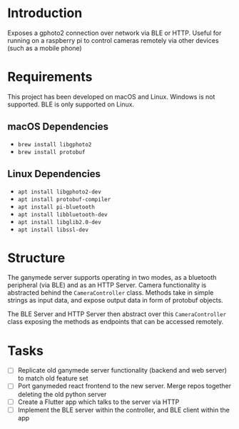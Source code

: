 # Introduction

Exposes a gphoto2 connection over network via BLE or HTTP. Useful for running on a raspberry pi to control 
cameras remotely via other devices (such as a mobile phone)

# Requirements

This project has been developed on macOS and Linux. Windows is not supported. BLE is only supported on Linux.

## macOS Dependencies

- `brew install libgphoto2`
- `brew install protobuf`

## Linux Dependencies
- `apt install libgphoto2-dev`
- `apt install protobuf-compiler`
- `apt install pi-bluetooth`
- `apt install libbluetooth-dev`
- `apt install libglib2.0-dev`
- `apt install libssl-dev`

# Structure 

The ganymede server supports operating in two modes, as a bluetooth peripheral (via BLE) and as an HTTP Server. 
Camera functionality is abstracted behind the `CameraController` class. Methods take in simple strings as input data, 
and expose output data in form of protobuf objects.

The BLE Server and HTTP Server then abstract over this `CameraController` class exposing the methods as endpoints that can 
be accessed remotely.

# Tasks

- [ ] Replicate old ganymede server functionality (backend and web server) to match old feature set
- [ ] Port ganymeded react frontend to the new server. Merge repos together deleting the old python server
- [ ] Create a Flutter app which talks to the server via HTTP
- [ ] Implement the BLE server within the controller, and BLE client within the app